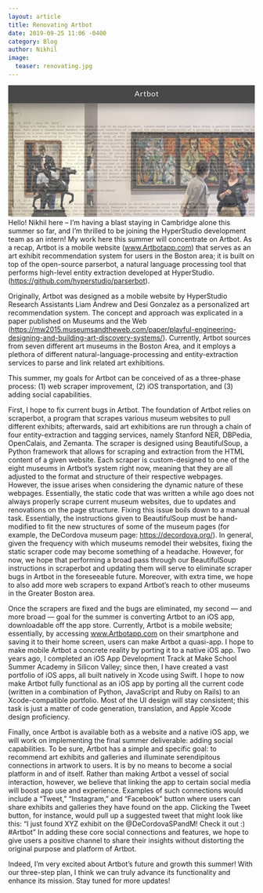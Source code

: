 ```yaml
---
layout: article
title: Renovating Artbot
date: 2019-09-25 11:06 -0400
category: Blog
author: Nikhil
image:
  teaser: renovating.jpg
---
```

![renovating.jpg](/images/renovating.jpg)
Hello! Nikhil here – I’m having a blast staying in Cambridge alone this summer so far, and I’m thrilled to be joining the HyperStudio development team as an intern! My work here this summer will concentrate on Artbot. As a recap, Artbot is a mobile website (www.Artbotapp.com) that serves as an art exhibit recommendation system for users in the Boston area; it is built on top of the open-source parserbot, a natural language processing tool that performs high-level entity extraction developed at HyperStudio. (https://github.com/hyperstudio/parserbot).

Originally, Artbot was designed as a mobile website by HyperStudio Research Assistants Liam Andrew and Desi Gonzalez as a personalized art recommendation system. The concept and approach was explicated in a paper published on Museums and the Web (https://mw2015.museumsandtheweb.com/paper/playful-engineering-designing-and-building-art-discovery-systems/). Currently, Artbot sources from seven different art museums in the Boston Area, and it employs a plethora of different natural-language-processing and entity-extraction services to parse and link related art exhibitions.

This summer, my goals for Artbot can be conceived of as a three-phase process: (1) web scraper improvement, (2) iOS transportation, and (3) adding social capabilities.

First, I hope to fix current bugs in Artbot. The foundation of Artbot relies on scraperbot, a program that scrapes various museum websites to pull different exhibits; afterwards, said art exhibitions are run through a chain of four entity-extraction and tagging services, namely Stanford NER, DBPedia, OpenCalais, and Zemanta. The scraper is designed using BeautifulSoup, a Python framework that allows for scraping and extraction from the HTML content of a given website. Each scraper is custom-designed to one of the eight museums in Artbot’s system right now, meaning that they are all adjusted to the format and structure of their respective webpages. However, the issue arises when considering the dynamic nature of these webpages. Essentially, the static code that was written a while ago does not always properly scrape current museum websites, due to updates and renovations on the page structure. Fixing this issue boils down to a manual task. Essentially, the instructions given to BeautifulSoup must be hand-modified to fit the new structures of some of the museum pages (for example, the DeCordova museum page: https://decordova.org/). In general, given the frequency with which museums remodel their websites, fixing the static scraper code may become something of a headache. However, for now, we hope that performing a broad pass through our BeautifulSoup instructions in scraperbot and updating them will serve to eliminate scraper bugs in Artbot in the foreseeable future. Moreover, with extra time, we hope to also add more web scrapers to expand Artbot’s reach to other museums in the Greater Boston area.

Once the scrapers are fixed and the bugs are eliminated, my second — and more broad — goal for the summer is converting Artbot to an iOS app, downloadable off the app store. Currently, Artbot is a mobile website; essentially, by accessing www.Artbotapp.com on their smartphone and saving it to their home screen, users can make Artbot a quasi-app. I hope to make mobile Artbot a concrete reality by porting it to a native iOS app. Two years ago, I completed an iOS App Development Track at Make School Summer Academy in Silicon Valley; since then, I have created a vast portfolio of iOS apps, all built natively in Xcode using Swift. I hope to now make Artbot fully functional as an iOS app by porting all the current code (written in a combination of Python, JavaScript and Ruby on Rails) to an Xcode-compatible portfolio. Most of the UI design will stay consistent; this task is just a matter of code generation, translation, and Apple Xcode design proficiency.

Finally, once Artbot is available both as a website and a native iOS app, we will work on implementing the final summer deliverable: adding social capabilities. To be sure, Artbot has a simple and specific goal: to recommend art exhibits and galleries and illuminate serendipitous connections in artwork to users. It is by no means to become a social platform in and of itself. Rather than making Artbot a vessel of social interaction, however, we believe that linking the app to certain social media will boost app use and experience. Examples of such connections would include a “Tweet,” “Instagram,” and “Facebook” button where users can share exhibits and galleries they have found on the app. Clicking the Tweet button, for instance, would pull up a suggested tweet that might look like this: “I just found XYZ exhibit on the @DeCordovaSPandM! Check it out :) #Artbot” In adding these core social connections and features, we hope to give users a positive channel to share their insights without distorting the original purpose and platform of Artbot.

Indeed, I’m very excited about Artbot’s future and growth this summer! With our three-step plan, I think we can truly advance its functionality and enhance its mission. Stay tuned for more updates!